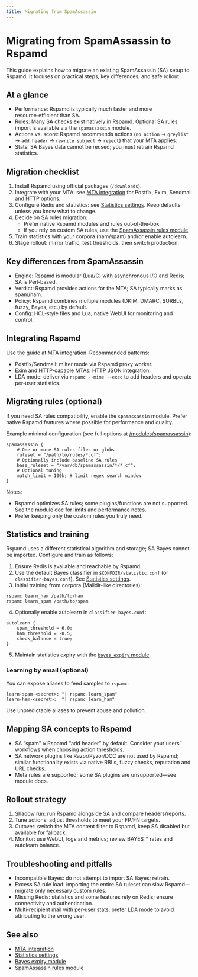 ```yaml
---
title: Migrating from SpamAssassin
---
```


# Migrating from SpamAssassin to Rspamd

This guide explains how to migrate an existing SpamAssassin (SA) setup to Rspamd. It focuses on practical steps, key differences, and safe rollout.

## At a glance

- Performance: Rspamd is typically much faster and more resource‑efficient than SA.
- Rules: Many SA checks exist natively in Rspamd. Optional SA rules import is available via the `spamassassin` module.
- Actions vs. score: Rspamd recommends actions (`no action` → `greylist` → `add header` → `rewrite subject` → `reject`) that your MTA applies.
- Stats: SA Bayes data cannot be reused; you must retrain Rspamd statistics.

## Migration checklist

1) Install Rspamd using official packages (`/downloads`).
2) Integrate with your MTA: see [MTA integration](/tutorials/integration) for Postfix, Exim, Sendmail and HTTP options.
3) Configure Redis and statistics: see [Statistics settings](/configuration/statistic). Keep defaults unless you know what to change.
4) Decide on SA rules migration:
   - Prefer native Rspamd modules and rules out‑of‑the‑box.
   - If you rely on custom SA rules, use the [SpamAssassin rules module](/modules/spamassassin).
5) Train statistics with your corpora (ham/spam) and/or enable autolearn.
6) Stage rollout: mirror traffic, test thresholds, then switch production.

## Key differences from SpamAssassin

- Engine: Rspamd is modular (Lua/C) with asynchronous I/O and Redis; SA is Perl‑based.
- Verdict: Rspamd provides actions for the MTA; SA typically marks as spam/ham.
- Policy: Rspamd combines multiple modules (DKIM, DMARC, SURBLs, fuzzy, Bayes, etc.) by default.
- Config: HCL‑style files and Lua; native WebUI for monitoring and control.

## Integrating Rspamd

Use the guide at [MTA integration](/tutorials/integration). Recommended patterns:

- Postfix/Sendmail: milter mode via Rspamd proxy worker.
- Exim and HTTP‑capable MTAs: HTTP JSON integration.
- LDA mode: deliver via `rspamc --mime --exec` to add headers and operate per‑user statistics.

## Migrating rules (optional)

If you need SA rules compatibility, enable the `spamassassin` module. Prefer native Rspamd features where possible for performance and quality.

Example minimal configuration (see full options at [/modules/spamassassin](/modules/spamassassin)):

~~~hcl
spamassassin {
	# One or more SA rules files or globs
	ruleset = "/path/to/rules/*.cf";
	# Optionally include baseline SA rules
	base_ruleset = "/var/db/spamassassin/*/*.cf";
	# Optional tuning
	match_limit = 100k; # limit regex search window
}
~~~

Notes:
- Rspamd optimizes SA rules; some plugins/functions are not supported. See the module doc for limits and performance notes.
- Prefer keeping only the custom rules you truly need.

## Statistics and training

Rspamd uses a different statistical algorithm and storage; SA Bayes cannot be imported. Configure and train as follows:

1) Ensure Redis is available and reachable by Rspamd.
2) Use the default Bayes classifier in `$CONFDIR/statistic.conf` (or `classifier-bayes.conf`). See [Statistics settings](/configuration/statistic).
3) Initial training from corpora (Maildir‑like directories):

```
rspamc learn_ham /path/to/ham
rspamc learn_spam /path/to/spam
```

4) Optionally enable autolearn in `classifier-bayes.conf`:

~~~hcl
autolearn {
	spam_threshold = 6.0;
	ham_threshold = -0.5;
	check_balance = true;
}
~~~

5) Maintain statistics expiry with the [`bayes_expiry` module](/modules/bayes_expiry).

### Learning by email (optional)

You can expose aliases to feed samples to `rspamc`:

```
learn-spam-<secret>: "| rspamc learn_spam"
learn-ham-<secret>:  "| rspamc learn_ham"
```

Use unpredictable aliases to prevent abuse and pollution.

## Mapping SA concepts to Rspamd

- SA “spam” ≈ Rspamd “add header” by default. Consider your users’ workflows when choosing action thresholds.
- SA network plugins like Razor/Pyzor/DCC are not used by Rspamd; similar functionality exists via native RBLs, fuzzy checks, reputation and URL checks.
- Meta rules are supported; some SA plugins are unsupported—see module docs.

## Rollout strategy

1) Shadow run: run Rspamd alongside SA and compare headers/reports.
2) Tune actions: adjust thresholds to meet your FP/FN targets.
3) Cutover: switch the MTA content filter to Rspamd, keep SA disabled but available for fallback.
4) Monitor: use WebUI, logs and metrics; review BAYES_* rates and autolearn balance.

## Troubleshooting and pitfalls

- Incompatible Bayes: do not attempt to import SA Bayes; retrain.
- Excess SA rule load: importing the entire SA ruleset can slow Rspamd—migrate only necessary custom rules.
- Missing Redis: statistics and some features rely on Redis; ensure connectivity and authentication.
- Multi‑recipient mail with per‑user stats: prefer LDA mode to avoid attributing to the wrong user.

## See also

- [MTA integration](/tutorials/integration)
- [Statistics settings](/configuration/statistic)
- [Bayes expiry module](/modules/bayes_expiry)
- [SpamAssassin rules module](/modules/spamassassin)
